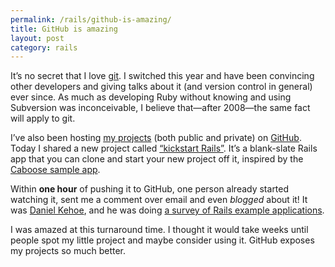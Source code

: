 ```yaml
---
permalink: /rails/github-is-amazing/
title: GitHub is amazing
layout: post
category: rails
---
```


It’s no secret that I love [git][1]. I switched this year and have been convincing other developers and giving talks about it (and version control in general) ever since. As much as developing Ruby without knowing and using Subversion was inconceivable, I believe that—after 2008—the same fact will apply to git.

I’ve also been hosting [my projects][2] (both public and private) on [GitHub][3]. Today I shared a new project called [“kickstart Rails”][4]. It’s a blank-slate Rails app that you can clone and start your new project off it, inspired by the [Caboose sample app][5].

Within **one hour** of pushing it to GitHub, one person already started watching it, sent me a comment over email and even _blogged_ about it! It was [Daniel Kehoe][6], and he was doing [a survey of Rails example applications][7].

I was amazed at this turnaround time. I thought it would take weeks until people spot my little project and maybe consider using it. GitHub exposes my projects so much better.


[1]: http://git.or.cz/  "Fast version control system"
[2]: http://github.com/mislav
[3]: http://github.com/  "Git repository hosting"
[4]: http://github.com/mislav/kickstart-rails/tree/master  "Kick-start your new project with a blank-slate Rails app"
[5]: http://caboose.org/articles/2007/4/3/caboose-sample-rails-application
[6]: http://originblog.wordpress.com/
[7]: http://originblog.wordpress.com/2008/02/18/standing-on-others-toes/
